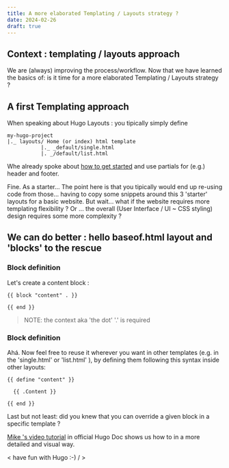 ```yaml
---
title: A more elaborated Templating / Layouts strategy ?
date: 2024-02-26
draft: true
---
```


##  Context : templating / layouts approach

We are (always) improving the process/workflow. Now that we have learned the basics of: is it time for a more elaborated Templating / Layouts strategy ?


## A first Templating approach 

When speaking about Hugo Layouts : you tipically simply define

```
my-hugo-project
|._ layouts/ Home (or index) html template
           |._ _default/single.html
           |. _/default/list.html
```

Whe already spoke about [how to get started](/en/getting-started/)  and use partials for (e.g.) header and footer.

Fine. As a starter...
The point here is that you tipically would end up re-using code from those... having to copy some snippets around this 3 'starter' layouts for a basic website.
But wait... what if the website requires more templating flexibility ? Or ... the overall (User Interface / UI ~ CSS styling) design requires some more complexity ?

## We can do better : hello baseof.html layout and 'blocks' to the rescue

### Block definition

Let's create a content block  :

```
{{ block "content" . }}

{{ end }}
```

> NOTE: the context aka 'the dot'  '.' is required 

### Block definition 
Ahá. Now feel free to reuse it wherever you want in other templates (e.g. in the 'single.html' or 'list.html' ), by defining them following this syntax inside other layouts:

```
{{ define "content" }}

  {{ .Content }}

{{ end }}
```

Last but not least: did you knew that you can override a given block in a specific template ? 

[Mike 's video tutorial](https://gohugo.io/templates/base/) in official Hugo Doc shows us how to in a more detailed and visual way.

< have fun with Hugo :-) / >

